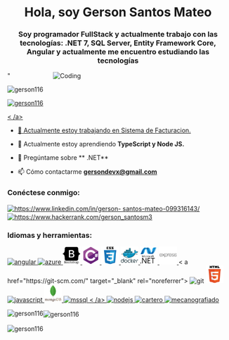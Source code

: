 <h1 align="center">Hola, soy Gerson Santos Mateo</h1>
<h3 align="center">Soy programador FullStack y actualmente trabajo con las tecnologías: .NET 7, SQL Server, Entity Framework Core, Angular y actualmente me encuentro estudiando las tecnologías</h3>
<img align="right" alt="Coding" width="400" src="https://encrypted-tbn0.gstatic.com/images?q=tbn:ANd9GcRmqYL-E8hxluURXeQQutoAMSyWmOxbtLJ7CQ&usqp=CAU">"

<p align="left"> <img src="https://komarev.com/ghpvc/?username=gerson116&label=Profile%20views&color=0e75b6&style=flat" alt= "gerson116" /> </p>

<p align="left"> <a href="https://github.com/ryo-ma/github-profile-trofeo"><img src="https:// github-profile-trophy.vercel.app/?username=gerson116" alt="gerson116" /></a> </p>

<p align="left"> <a href="https://twitter.com/" target="blank"><img src="https://img.shields.io/twitter/follow/?logo=twitter&style=for-the-badge" alt="" />< /a> </p>

- 🔭 Actualmente estoy trabajando en [Sistema de Facturacion.](https://github.com/Gerson116/SistemaDeFacturacion)

- 🌱 Actualmente estoy aprendiendo **TypeScript y Node JS.**

- 💬 Pregúntame sobre ** .NET**

- 📫 Cómo contactarme **gersondevx@gmail.com**

<h3 align="left">Conéctese conmigo:</h3>
<p align="left">
<a href="https: //linkedin.com/en/https://www.linkedin.com/en/gerson-santos-mateo-099316143/" target="blank"><img align="center" src="https://raw .githubusercontent.com/rahuldkjain/github-profile-readme-generator/master/src/images/icons/Social/linked-in-alt.svg" alt="https://www.linkedin.com/in/gerson- santos-mateo-099316143/" altura="30" anchura="40" /></a>
<a href="https://www.hackerrank.com/https://www.hackerrank.com/gerson_santosm3" target="blank"><img align="center" src="https://raw.githubusercontent .com/rahuldkjain/github-profile-readme-generator/master/src/images/icons/Social/hackerrank.svg" alt="https://www.hackerrank.com/gerson_santosm3" height="30" width=" 40" /></a>
</p>

<h3 align="left">Idiomas y herramientas:</h3>
<p align="left"> <a href="https://angular.io" target="_blank" rel="noreferrer"> <img src="https://angular.io/assets/images/logos /angular/angular.svg" alt="angular" width="40" height="40"/> </a> <a href="https://azure.microsoft.com/en-in/" target= "_blank" rel="noreferrer"> <img src="https://www.vectorlogo.zone/logos/microsoft_azure/microsoft_azure-icon.svg" alt="azure" width="40" height="40"/ > </a> <a href="https://getbootstrap.com" target="_blank" rel="noreferrer"> <img src="https://raw.githubusercontent.com/devicons/devicon/master/icons/bootstrap/bootstrap-plain-wordmark.svg" alt="bootstrap" width="40" height="40"/> </a> <a href="https:// www.w3schools.com/cs/" target="_blank" rel="noreferrer"> <img src="https://raw.githubusercontent.com/devicons/devicon/master/icons/csharp/csharp-original.svg " alt="csharp" width="40" height="40"/> </a> <a href="https://www.w3schools.com/css/" target="_blank" rel="noreferrer" > <img src="https://raw.githubusercontent.com/devicons/devicon/master/icons/css3/css3-original-wordmark.svg" alt="css3" width="40" height="40"/ > </a> <a href="https://www.docker.com/" target="_blank" rel="noreferrer"> <img src="https://raw.githubusercontent.com/devicons/devicon/master /icons/docker/docker-original-wordmark.svg" alt="docker" width="40" height="40"/> </a> <a href="https://dotnet.microsoft.com/" target="_blank" rel="noreferrer"> <img src="https://raw.githubusercontent.com/devicons/devicon/master/icons/dot-net/dot-net-original-wordmark.svg" alt= "dotnet" width="40" height="40"/> </a> <a href="https://expressjs.com" target="_blank" rel="noreferrer"> <img src="https://raw.githubusercontent.com/devicons/devicon/master/icons/express/express-original-wordmark.svg" alt="express" width="40" height="40"/> </a> < a href="https://git-scm.com/" target="_blank" rel="noreferrer"> <img src="https://www.vectorlogo.zone/logos/git-scm/git-scm -icon.svg" alt="git" width="40" height="40"/> </a> <a href="https://www.w3.org/html/" target="_blank" rel ="noreferrer"> <img src="https://raw.githubusercontent.com/devicons/devicon/master/icons/html5/html5-original-wordmark.svg" alt="html5" width="40" height= "40"/> </a><a href="https://developer.mozilla.org/en-US/docs/Web/JavaScript" target="_blank" rel="noreferrer"> <img src="https://raw.githubusercontent.com /devicons/devicon/master/icons/javascript/javascript-original.svg" alt="javascript" width="40" height="40"/> </a> <a href="https://www.mongodb .com/" target="_blank" rel="noreferrer"> <img src="https://raw.githubusercontent.com/devicons/devicon/master/icons/mongodb/mongodb-original-wordmark.svg" alt= "mongodb" width="40" height="40"/> </a> <a href="https://www.microsoft.com/en-us/sql-server" target="_blank" rel="noreferrer"> <img src="https://www.svgrepo.com/show/303229/microsoft-sql-server-logo.svg" alt="mssql" width="40" height="40"/> < /a> <a href="https://nodejs.org" target="_blank" rel="noreferrer"> <img src="https://raw.githubusercontent.com/devicons/devicon/master/icons/ nodejs/nodejs-original-wordmark.svg" alt="nodejs" width="40" height="40"/> </a> <a href="https://postman.com" target="_blank" rel ="noreferrer"> <img src="https://www.vectorlogo.zone/logos/getpostman/getpostman-icon.svg" alt="cartero" width="40" height="40"/> </a ><a href="https://www.typescriptlang.org/" target="_blank" rel="noreferrer"> <img src="https://raw.githubusercontent.com/devicons/devicon/master/icons/ mecanografiado/mecanografiado-original.svg" alt="mecanografiado" ancho="40" altura="40"/> </a> </p>

<p><img align="left" src="https://github-readme-stats.vercel.app/api/top-langs?username=gerson116&show_icons=true&locale=en&layout=compact" alt="gerson116" /> </p>

<p> <img align="center" src="https://github-readme-stats.vercel.app/api?username=gerson116&show_icons=true&locale=en" alt="gerson116" /> </p>

<p><img align="center" src="https://github-readme-streak-stats.herokuapp.com/?user=gerson116&" alt="gerson116" /></p>
